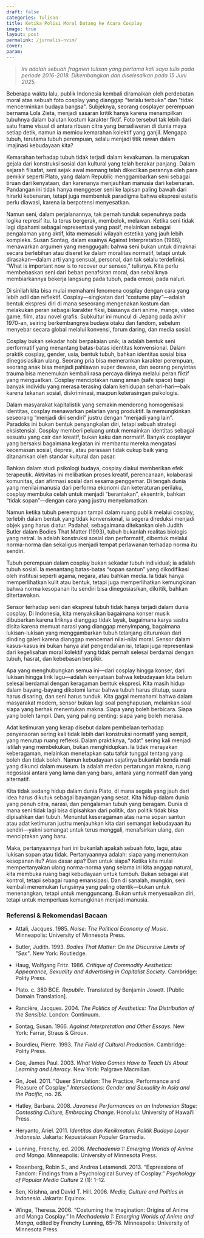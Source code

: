 ```yaml
---
draft: false
categories: Tulisan
title: Ketika Polisi Moral Datang ke Acara Cosplay
image: true
layout: post
permalink: /jurnalis-nvim/
cover:
param:
---
```


> *Ini adalah sebuah fragmen tulisan yang pertama kali saya tulis pada periode 2016-2018. Dikembangkan dan diselesaikan pada 15 Juni 2025.*

<!--more-->

Beberapa waktu lalu, publik Indonesia kembali diramaikan oleh perdebatan moral atas sebuah foto cosplay yang dianggap "terlalu terbuka" dan "tidak mencerminkan budaya bangsa". Subjeknya, seorang cosplayer perempuan bernama Lola Zieta, menjadi sasaran kritik hanya karena menampilkan tubuhnya dalam balutan kostum karakter fiktif. Foto tersebut tak lebih dari satu frame visual di antara ribuan citra yang berseliweran di dunia maya setiap detik, namun ia memicu kemarahan kolektif yang ganjil. Mengapa tubuh, terutama tubuh perempuan, selalu menjadi titik rawan dalam imajinasi kebudayaan kita?

Kemarahan terhadap tubuh tidak terjadi dalam kevakuman. Ia merupakan gejala dari konstruksi sosial dan kultural yang telah berakar panjang. Dalam sejarah filsafat, seni sejak awal memang telah dikecilkan perannya oleh para pemikir seperti Plato, yang dalam Republic menggambarkan seni sebagai tiruan dari kenyataan, dan karenanya menjauhkan manusia dari kebenaran. Pandangan ini tidak hanya menggeser seni ke lapisan paling bawah dari hirarki kebenaran, tetapi juga membentuk paradigma bahwa ekspresi estetis perlu diawasi, karena ia berpotensi menyesatkan.

Namun seni, dalam perjalanannya, tak pernah tunduk sepenuhnya pada logika represif itu. Ia terus bergerak, membelok, melawan. Ketika seni tidak lagi dipahami sebagai representasi yang pasif, melainkan sebagai pengalaman yang aktif, kita memasuki wilayah estetika yang jauh lebih kompleks. Susan Sontag, dalam esainya Against Interpretation (1966), menawarkan argumen yang menggugah: bahwa seni bukan untuk dimaknai secara berlebihan atau diseret ke dalam moralitas normatif, tetapi untuk dirasakan—dalam arti yang sensual, personal, dan tak selalu terdefinisi. “What is important now is to recover our senses,” tulisnya. Kita perlu membebaskan seni dari beban penafsiran moral, dan sebaliknya membiarkannya bekerja langsung pada tubuh, pada emosi, pada naluri.

Di sinilah kita bisa mulai memahami fenomena cosplay dengan cara yang lebih adil dan reflektif. Cosplay—singkatan dari “costume play”—adalah bentuk ekspresi diri di mana seseorang mengenakan kostum dan melakukan peran sebagai karakter fiksi, biasanya dari anime, manga, video game, film, atau novel grafis. Subkultur ini muncul di Jepang pada akhir 1970-an, seiring berkembangnya budaya otaku dan fandom, sebelum menyebar secara global melalui konvensi, forum daring, dan media sosial.

Cosplay bukan sekadar hobi berpakaian unik; ia adalah bentuk seni performatif yang menantang batas-batas identitas konvensional. Dalam praktik cosplay, gender, usia, bentuk tubuh, bahkan identitas sosial bisa dinegosiasikan ulang. Seorang pria bisa memerankan karakter perempuan, seorang anak bisa menjadi pahlawan super dewasa, dan seorang penyintas trauma bisa menemukan kembali rasa percaya dirinya melalui peran fiktif yang menguatkan. Cosplay menciptakan ruang aman (safe space) bagi banyak individu yang merasa terasing dalam kehidupan sehari-hari—baik karena tekanan sosial, diskriminasi, maupun keterasingan psikologis.

Dalam masyarakat kapitalistik yang semakin mendorong homogenisasi identitas, cosplay menawarkan pelarian yang produktif. Ia memungkinkan seseorang “menjadi diri sendiri” justru dengan “menjadi yang lain”. Paradoks ini bukan bentuk penyangkalan diri, tetapi sebuah strategi eksistensial. Cosplay memberi peluang untuk memainkan identitas sebagai sesuatu yang cair dan kreatif, bukan kaku dan normatif. Banyak cosplayer yang bersaksi bagaimana kegiatan ini membantu mereka mengatasi kecemasan sosial, depresi, atau perasaan tidak cukup baik yang ditanamkan oleh standar kultural dan pasar.

Bahkan dalam studi psikologi budaya, cosplay diakui memberikan efek terapeutik. Aktivitas ini melibatkan proses kreatif, perencanaan, kolaborasi komunitas, dan afirmasi sosial dari sesama penggemar. Di tengah dunia yang menilai manusia dari performa ekonomi dan keteraturan perilaku, cosplay membuka celah untuk menjadi “berantakan”, eksentrik, bahkan “tidak sopan”—dengan cara yang justru menyelamatkan.

Namun ketika tubuh perempuan tampil dalam ruang publik melalui cosplay, terlebih dalam bentuk yang tidak konvensional, ia segera direduksi menjadi objek yang harus diatur. Padahal, sebagaimana ditekankan oleh Judith Butler dalam Bodies That Matter (1993), tubuh bukanlah realitas biologis yang netral. Ia adalah konstruksi sosial dan performatif, dibentuk melalui norma-norma dan sekaligus menjadi tempat perlawanan terhadap norma itu sendiri.

Tubuh perempuan dalam cosplay bukan sekadar tubuh individual; ia adalah tubuh sosial. Ia menantang batas-batas “sopan santun” yang dikodifikasi oleh institusi seperti agama, negara, atau bahkan media. Ia tidak hanya memperlihatkan kulit atau bentuk, tetapi juga memperlihatkan kemungkinan bahwa norma kesopanan itu sendiri bisa dinegosiasikan, dikritik, bahkan ditertawakan.

Sensor terhadap seni dan ekspresi tubuh tidak hanya terjadi dalam dunia cosplay. Di Indonesia, kita menyaksikan bagaimana konser musik dibubarkan karena liriknya dianggap tidak layak, bagaimana karya sastra disita karena memuat narasi yang dianggap menyimpang, bagaimana lukisan-lukisan yang menggambarkan tubuh telanjang diturunkan dari dinding galeri karena dianggap mencemari nilai-nilai moral. Sensor dalam kasus-kasus ini bukan hanya alat pengendalian isi, tetapi juga representasi dari kegelisahan moral kolektif yang tidak pernah selesai berdamai dengan tubuh, hasrat, dan kebebasan berpikir.

Apa yang menghubungkan semua ini—dari cosplay hingga konser, dari lukisan hingga lirik lagu—adalah kenyataan bahwa kebudayaan kita belum selesai berdamai dengan keragaman bentuk ekspresi. Kita masih hidup dalam bayang-bayang dikotomi lama: bahwa tubuh harus ditutup, suara harus disaring, dan seni harus tunduk. Kita gagal memahami bahwa dalam masyarakat modern, sensor bukan lagi soal penghapusan, melainkan soal siapa yang berhak menentukan makna. Siapa yang boleh berbicara. Siapa yang boleh tampil. Dan, yang paling penting: siapa yang boleh merasa.

Adat ketimuran yang kerap disebut dalam pembelaan terhadap penyensoran sering kali tidak lebih dari konstruksi normatif yang sempit, yang menutup ruang refleksi. Dalam praktiknya, “adat” sering kali menjadi istilah yang membekukan, bukan menghidupkan. Ia tidak merayakan keberagaman, melainkan menetapkan satu tafsir tunggal tentang yang boleh dan tidak boleh. Namun kebudayaan sejatinya bukanlah benda mati yang dikunci dalam museum. Ia adalah medan pertarungan makna, ruang negosiasi antara yang lama dan yang baru, antara yang normatif dan yang alternatif.

Kita tidak sedang hidup dalam dunia Plato, di mana segala yang jauh dari idea harus dikutuk sebagai bayangan yang sesat. Kita hidup dalam dunia yang penuh citra, narasi, dan pengalaman tubuh yang beragam. Dunia di mana seni tidak lagi bisa dipisahkan dari politik, dan politik tidak bisa dipisahkan dari tubuh. Menuntut keseragaman atas nama sopan santun atau adat ketimuran justru menjauhkan kita dari semangat kebudayaan itu sendiri—yakni semangat untuk terus menggali, menafsirkan ulang, dan menciptakan yang baru.

Maka, pertanyaannya hari ini bukanlah apakah sebuah foto, lagu, atau lukisan sopan atau tidak. Pertanyaannya adalah: siapa yang menentukan kesopanan itu? Atas dasar apa? Dan untuk siapa? Ketika kita mulai mempertanyakan ulang norma-norma yang selama ini kita anggap natural, kita membuka ruang bagi kebudayaan untuk tumbuh. Bukan sebagai alat kontrol, tetapi sebagai ruang emansipasi. Dan di sanalah, mungkin, seni kembali menemukan fungsinya yang paling otentik—bukan untuk menenangkan, tetapi untuk mengguncang. Bukan untuk menyesuaikan diri, tetapi untuk memperluas kemungkinan menjadi manusia.

### Referensi & Rekomendasi Bacaan

- Attali, Jacques. 1985. *Noise: The Political Economy of Music*. Minneapolis: University of Minnesota Press.

- Butler, Judith. 1993. *Bodies That Matter: On the Discursive Limits of "Sex"*. New York: Routledge.

- Haug, Wolfgang Fritz. 1986. *Critique of Commodity Aesthetics: Appearance, Sexuality and Advertising in Capitalist Society*. Cambridge: Polity Press.

- Plato. c. 380 BCE. *Republic*. Translated by Benjamin Jowett. [Public Domain Translation].

- Rancière, Jacques. 2004. *The Politics of Aesthetics: The Distribution of the Sensible*. London: Continuum.

- Sontag, Susan. 1966. *Against Interpretation and Other Essays*. New York: Farrar, Straus & Giroux.

- Bourdieu, Pierre. 1993. *The Field of Cultural Production*. Cambridge: Polity Press.

- Gee, James Paul. 2003. *What Video Games Have to Teach Us About Learning and Literacy*. New York: Palgrave Macmillan.

- Gn, Joel. 2011. “Queer Simulation: The Practice, Performance and Pleasure of Cosplay.” *Intersections: Gender and Sexuality in Asia and the Pacific*, no. 26.

- Hatley, Barbara. 2008. *Javanese Performances on an Indonesian Stage: Contesting Culture, Embracing Change*. Honolulu: University of Hawai‘i Press.

- Heryanto, Ariel. 2011. *Identitas dan Kenikmatan: Politik Budaya Layar Indonesia*. Jakarta: Kepustakaan Populer Gramedia.

- Lunning, Frenchy, ed. 2006. *Mechademia 1: Emerging Worlds of Anime and Manga*. Minneapolis: University of Minnesota Press.

- Rosenberg, Robin S., and Andrea Letamendi. 2013. “Expressions of Fandom: Findings from a Psychological Survey of Cosplay.” *Psychology of Popular Media Culture* 2 (1): 1–12.

- Sen, Krishna, and David T. Hill. 2006. *Media, Culture and Politics in Indonesia*. Jakarta: Equinox.

- Winge, Theresa. 2006. “Costuming the Imagination: Origins of Anime and Manga Cosplay.” In *Mechademia 1: Emerging Worlds of Anime and Manga*, edited by Frenchy Lunning, 65–76. Minneapolis: University of Minnesota Press.
